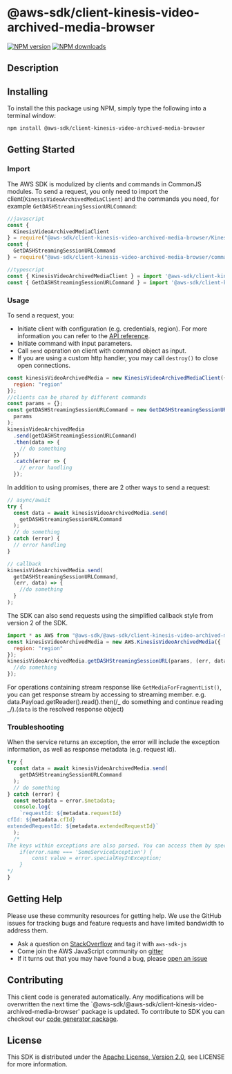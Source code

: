 # @aws-sdk/client-kinesis-video-archived-media-browser

[![NPM version](https://img.shields.io/npm/v/@aws-sdk/client-kinesis-video-archived-media-browser/preview.svg)](https://www.npmjs.com/package/@aws-sdk/client-kinesis-video-archived-media-browser)
[![NPM downloads](https://img.shields.io/npm/dm/@aws-sdk/client-kinesis-video-archived-media-browser.svg)](https://www.npmjs.com/package/@aws-sdk/client-kinesis-video-archived-media-browser)

## Description

<p/>

## Installing

To install the this package using NPM, simply type the following into a terminal window:

```
npm install @aws-sdk/client-kinesis-video-archived-media-browser
```

## Getting Started

### Import

The AWS SDK is modulized by clients and commands in CommonJS modules. To send a request, you only need to import the client(`KinesisVideoArchivedMediaClient`) and the commands you need, for example `GetDASHStreamingSessionURLCommand`:

```javascript
//javascript
const {
  KinesisVideoArchivedMediaClient
} = require("@aws-sdk/client-kinesis-video-archived-media-browser/KinesisVideoArchivedMediaClient");
const {
  GetDASHStreamingSessionURLCommand
} = require("@aws-sdk/client-kinesis-video-archived-media-browser/commands/GetDASHStreamingSessionURLCommand");
```

```javascript
//typescript
const { KinesisVideoArchivedMediaClient } = import '@aws-sdk/client-kinesis-video-archived-media-browser/KinesisVideoArchivedMediaClient';
const { GetDASHStreamingSessionURLCommand } = import '@aws-sdk/client-kinesis-video-archived-media-browser/commands/GetDASHStreamingSessionURLCommand';
```

### Usage

To send a request, you:

- Initiate client with configuration (e.g. credentials, region). For more information you can refer to the [API reference][].
- Initiate command with input parameters.
- Call `send` operation on client with command object as input.
- If you are using a custom http handler, you may call `destroy()` to close open connections.

```javascript
const kinesisVideoArchivedMedia = new KinesisVideoArchivedMediaClient({
  region: "region"
});
//clients can be shared by different commands
const params = {};
const getDASHStreamingSessionURLCommand = new GetDASHStreamingSessionURLCommand(
  params
);
kinesisVideoArchivedMedia
  .send(getDASHStreamingSessionURLCommand)
  .then(data => {
    // do something
  })
  .catch(error => {
    // error handling
  });
```

In addition to using promises, there are 2 other ways to send a request:

```javascript
// async/await
try {
  const data = await kinesisVideoArchivedMedia.send(
    getDASHStreamingSessionURLCommand
  );
  // do something
} catch (error) {
  // error handling
}
```

```javascript
// callback
kinesisVideoArchivedMedia.send(
  getDASHStreamingSessionURLCommand,
  (err, data) => {
    //do something
  }
);
```

The SDK can also send requests using the simplified callback style from version 2 of the SDK.

```javascript
import * as AWS from "@aws-sdk/@aws-sdk/client-kinesis-video-archived-media-browser/KinesisVideoArchivedMedia";
const kinesisVideoArchivedMedia = new AWS.KinesisVideoArchivedMedia({
  region: "region"
});
kinesisVideoArchivedMedia.getDASHStreamingSessionURL(params, (err, data) => {
  //do something
});
```

For operations containing stream response like `GetMediaForFragmentList()`, you can get response stream by accessing to streaming member. e.g. data.Payload.getReader().read().then(/_ do something and continue reading _/).(`data` is the resolved response object)

### Troubleshooting

When the service returns an exception, the error will include the exception information, as well as response metadata (e.g. request id).

```javascript
try {
  const data = await kinesisVideoArchivedMedia.send(
    getDASHStreamingSessionURLCommand
  );
  // do something
} catch (error) {
  const metadata = error.$metadata;
  console.log(
    `requestId: ${metadata.requestId}
cfId: ${metadata.cfId}
extendedRequestId: ${metadata.extendedRequestId}`
  );
  /*
The keys within exceptions are also parsed. You can access them by specifying exception names:
    if(error.name === 'SomeServiceException') {
        const value = error.specialKeyInException;
    }
*/
}
```

## Getting Help

Please use these community resources for getting help. We use the GitHub issues for tracking bugs and feature requests and have limited bandwidth to address them.

- Ask a question on [StackOverflow](https://stackoverflow.com/questions/tagged/aws-sdk-js) and tag it with `aws-sdk-js`
- Come join the AWS JavaScript community on [gitter](https://gitter.im/aws/aws-sdk-js-v3)
- If it turns out that you may have found a bug, please [open an issue](https://github.com/aws/aws-sdk-js-v3/issues)

## Contributing

This client code is generated automatically. Any modifications will be overwritten the next time the `@aws-sdk/@aws-sdk/client-kinesis-video-archived-media-browser' package is updated. To contribute to SDK you can checkout our [code generator package][].

## License

This SDK is distributed under the
[Apache License, Version 2.0](http://www.apache.org/licenses/LICENSE-2.0),
see LICENSE for more information.

[code generator package]: https://github.com/aws/aws-sdk-js-v3/tree/master/packages/service-types-generator
[api reference]: https://docs.aws.amazon.com/AWSJavaScriptSDK/latest/
